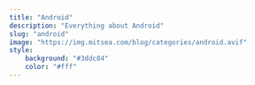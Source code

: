 ```yaml
---
title: "Android"
description: "Everything about Android"
slug: "android"
image: "https://img.mitsea.com/blog/categories/android.avif"
style:
    background: "#3ddc84"
    color: "#fff"
---
```

